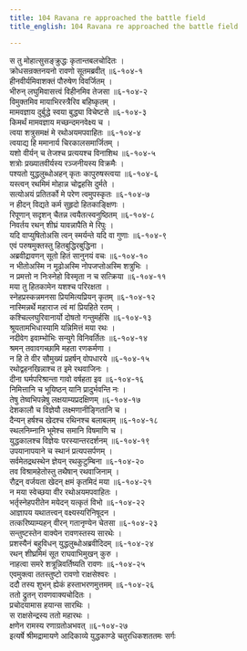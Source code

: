 ```yaml
---
title: 104 Ravana re approached the battle field
title_english: 104 Ravana re approached the battle field

---
```


<div class="audioEmbed"  caption="श्रीराम-हरिसीताराममूर्ति-घनपाठिभ्यां वचनम्" src="https://archive.org/download/Ramayana-recitation-Sriram-harisItArAmamUrti-Ghanapaati-v2/Kanda_6/Kanda_6_YK-104-Ravana_re-approached_the_battle-field_0.mp3"></div>

स तु मोहात्सुसङ्क्रुद्धः कृतान्तबलचोदितः ।  
क्रोधसन्रक्तनयनो रावणो सूतमब्रवीत् ॥६-१०४-१  
हीनवीर्यमिवाशक्तं पौरुषेण विवर्जितम् ।  
भीरुन् लघुमिवासत्त्वं विहीनमिव तेजसा ॥६-१०४-२  
विमुक्तमिव मायाभिरस्त्रैरिव बहिष्कृतम् ।  
मामवज्ञाय दुर्बुद्धे स्वया बुद्ध्या विचेष्टसे ॥६-१०४-३  
किमर्थं मामवज्ञाय मच्छन्दमनवेक्ष्य च ।  
त्वया शत्रुसमक्षं मे रथोअयमपवाहितः ॥६-१०४-४  
त्वयाद्य हि ममानार्य चिरकालसमार्जितम् ।  
यशो वीर्यन् च तेजश्च प्रत्ययश्च विनाशिथ ॥६-१०४-५  
शत्रोः प्रख्यातवीर्यस्य रञ्जनीयस्य विक्रमैः ।  
पश्यतो युद्धलुब्धोअहन् कृतः कापुरुषस्त्वया ॥६-१०४-६  
यस्त्वन् रथमिमं मोहान्न चोद्वहसि दुर्मते ।  
सत्योअयं प्रतितर्को मे परेण त्वमुपस्कृतः ॥६-१०४-७  
न हीदन् विद्यते कर्म सुहृदो हितकाङ्क्षिणः ।  
रिपूणान् सदृशन् चैतन्न त्वयैतत्स्वनुष्ठितम् ॥६-१०४-८  
निवर्तय रथन् शीघ्रं यावन्नापैति मे रिपुः ।  
यदि वाप्युषितोअसि त्वन् स्मर्यन्ते यदि वा गुणाः ॥६-१०४-९  
एवं परुषमुक्तस्तु हितबुद्धिरबुद्धिना ।  
अब्रवीद्रावणन् सूतो हितं सानुनयं वचः ॥६-१०४-१०  
न भीतोअस्मि न मूढोअस्मि नोपजप्तोअस्मि शत्रुभिः ।  
न प्रमत्तो न निःस्नेहो विस्मृता न च सत्क्रिया ॥६-१०४-११  
मया तु हितकामेन यशश्च परिरक्षता ।  
स्नेहप्रस्कन्नमनसा प्रियमित्यप्रियन् कृतम् ॥६-१०४-१२  
नास्मिन्नर्थे महाराज त्वं मां प्रियहिते रतम् ।  
कश्चिल्लघुरिवानार्यो दोषतो गन्तुमर्हसि ॥६-१०४-१३  
श्रूयतामभिधास्यामि यन्निमित्तं मया रथः ।  
नदीवेग इवाम्भोभिः सन्युगे विनिवर्तितः ॥६-१०४-१४  
श्रमन् तवावगच्छामि महता रणकर्मणा ।  
न हि ते वीर सौमुख्यं प्रहर्षन् वोपधारये ॥६-१०४-१५  
रथोद्वहनखिन्नाश्च त इमे रथवाजिनः ।  
दीना घर्मपरिश्रान्ता गावो वर्षहता इव ॥६-१०४-१६  
निमित्तानि च भूयिष्ठन् यानि प्रादुर्भवन्ति नः ।  
तेषु तेष्वभिपन्नेषु लक्षयाम्यप्रदक्षिणम् ॥६-१०४-१७  
देशकालौ च विज्ञेयौ लक्ष्मणानीङ्गितानि च ।  
दैन्यन् हर्षश्च खेदश्च रथिनश्च बलाबलम् ॥६-१०४-१८  
स्थलनिम्नानि भूमेश्च समानि विषमाणि च ।  
युद्धकालश्च विज्ञेयः परस्यान्तरदर्शनम् ॥६-१०४-१९  
उपयानापयाने च स्थानं प्रत्यपसर्पणम् ।  
सर्वमेतद्रथस्थेन ज्ञेयन् रथकुटुम्बिना ॥६-१०४-२०  
तव विश्रामहेतोस्तु तथैषान् रथवाजिनाम् ।  
रौद्रन् वर्जयता खेदन् क्षमं कृतमिदं मया ॥६-१०४-२१  
न मया स्वेच्छया वीर रथोअयमपवाहितः ।  
भर्तृस्नेहपरीतेन मयेदन् यत्कृतं विभो ॥६-१०४-२२  
आज्ञापय यथातत्त्वन् वक्ष्यस्यरिनिषूदन ।  
तत्करिष्याम्यहन् वीरन् गतानृण्येन चेतसा ॥६-१०४-२३  
सन्तुष्टस्तेन वाक्येन रावणस्तस्य सारथेः ।  
प्रशस्यैनं बहुविधन् युद्धलुब्धोअब्रवीदिदम् ॥६-१०४-२४  
रथन् शीघ्रमिमं सूत राघवाभिमुखन् कुरु ।  
नाहत्वा समरे शत्रून्निवर्तिष्यति रावणः ॥६-१०४-२५  
एवमुक्त्वा ततस्तुष्टो रावणो राक्षसेश्वरः ।  
ददौ तस्य शुभन् ह्येकं हस्ताभरणमुत्तमम् ॥६-१०४-२६  
ततो द्रुतन् रावणवाक्यचोदितः ।  
प्रचोदयामास हयान्स सारथिः ।  
स राक्षसेन्द्रस्य ततो महारथः ।  
क्षणेन रामस्य रणाग्रतोअभवत् ॥६-१०४-२७  
इत्यर्षे श्रीमद्रामायणे आदिकाव्ये युद्धकाण्डे चतुरधिकशततमः सर्गः